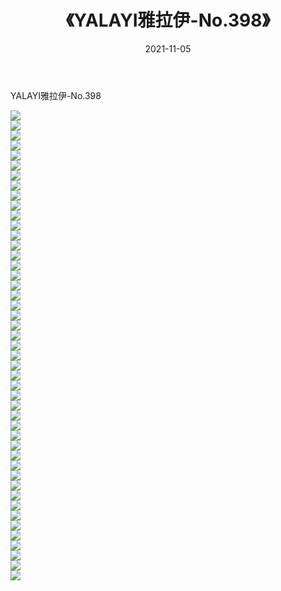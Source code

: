 ﻿---
layout: post
title:  《YALAYI雅拉伊-No.398》
date:   2021-11-05
img: http://img.660000.xyz/Sharelink/网络美图/2021/YALAYI雅拉伊-No.398/000.jpg
categories: [美女, 清纯, 唯美]
---

YALAYI雅拉伊-No.398

  ![](http://img.660000.xyz/Sharelink/网络美图/2021/YALAYI雅拉伊-No.398/001.jpg) <br> ![](http://img.660000.xyz/Sharelink/网络美图/2021/YALAYI雅拉伊-No.398/002.jpg) <br> ![](http://img.660000.xyz/Sharelink/网络美图/2021/YALAYI雅拉伊-No.398/003.jpg) <br> ![](http://img.660000.xyz/Sharelink/网络美图/2021/YALAYI雅拉伊-No.398/004.jpg) <br> ![](http://img.660000.xyz/Sharelink/网络美图/2021/YALAYI雅拉伊-No.398/005.jpg) <br> ![](http://img.660000.xyz/Sharelink/网络美图/2021/YALAYI雅拉伊-No.398/006.jpg) <br> ![](http://img.660000.xyz/Sharelink/网络美图/2021/YALAYI雅拉伊-No.398/007.jpg) <br> ![](http://img.660000.xyz/Sharelink/网络美图/2021/YALAYI雅拉伊-No.398/008.jpg) <br> ![](http://img.660000.xyz/Sharelink/网络美图/2021/YALAYI雅拉伊-No.398/009.jpg) <br> ![](http://img.660000.xyz/Sharelink/网络美图/2021/YALAYI雅拉伊-No.398/010.jpg) <br> ![](http://img.660000.xyz/Sharelink/网络美图/2021/YALAYI雅拉伊-No.398/011.jpg) <br> ![](http://img.660000.xyz/Sharelink/网络美图/2021/YALAYI雅拉伊-No.398/012.jpg) <br> ![](http://img.660000.xyz/Sharelink/网络美图/2021/YALAYI雅拉伊-No.398/013.jpg) <br> ![](http://img.660000.xyz/Sharelink/网络美图/2021/YALAYI雅拉伊-No.398/014.jpg) <br> ![](http://img.660000.xyz/Sharelink/网络美图/2021/YALAYI雅拉伊-No.398/015.jpg) <br> ![](http://img.660000.xyz/Sharelink/网络美图/2021/YALAYI雅拉伊-No.398/016.jpg) <br> ![](http://img.660000.xyz/Sharelink/网络美图/2021/YALAYI雅拉伊-No.398/017.jpg) <br> ![](http://img.660000.xyz/Sharelink/网络美图/2021/YALAYI雅拉伊-No.398/018.jpg) <br> ![](http://img.660000.xyz/Sharelink/网络美图/2021/YALAYI雅拉伊-No.398/019.jpg) <br> ![](http://img.660000.xyz/Sharelink/网络美图/2021/YALAYI雅拉伊-No.398/020.jpg) <br> ![](http://img.660000.xyz/Sharelink/网络美图/2021/YALAYI雅拉伊-No.398/021.jpg) <br> ![](http://img.660000.xyz/Sharelink/网络美图/2021/YALAYI雅拉伊-No.398/022.jpg) <br> ![](http://img.660000.xyz/Sharelink/网络美图/2021/YALAYI雅拉伊-No.398/023.jpg) <br> ![](http://img.660000.xyz/Sharelink/网络美图/2021/YALAYI雅拉伊-No.398/024.jpg) <br> ![](http://img.660000.xyz/Sharelink/网络美图/2021/YALAYI雅拉伊-No.398/025.jpg) <br> ![](http://img.660000.xyz/Sharelink/网络美图/2021/YALAYI雅拉伊-No.398/026.jpg) <br> ![](http://img.660000.xyz/Sharelink/网络美图/2021/YALAYI雅拉伊-No.398/027.jpg) <br> ![](http://img.660000.xyz/Sharelink/网络美图/2021/YALAYI雅拉伊-No.398/028.jpg) <br> ![](http://img.660000.xyz/Sharelink/网络美图/2021/YALAYI雅拉伊-No.398/029.jpg) <br> ![](http://img.660000.xyz/Sharelink/网络美图/2021/YALAYI雅拉伊-No.398/030.jpg) <br> ![](http://img.660000.xyz/Sharelink/网络美图/2021/YALAYI雅拉伊-No.398/031.jpg) <br> ![](http://img.660000.xyz/Sharelink/网络美图/2021/YALAYI雅拉伊-No.398/032.jpg) <br> ![](http://img.660000.xyz/Sharelink/网络美图/2021/YALAYI雅拉伊-No.398/033.jpg) <br> ![](http://img.660000.xyz/Sharelink/网络美图/2021/YALAYI雅拉伊-No.398/034.jpg) <br> ![](http://img.660000.xyz/Sharelink/网络美图/2021/YALAYI雅拉伊-No.398/035.jpg) <br> ![](http://img.660000.xyz/Sharelink/网络美图/2021/YALAYI雅拉伊-No.398/036.jpg) <br> ![](http://img.660000.xyz/Sharelink/网络美图/2021/YALAYI雅拉伊-No.398/037.jpg) <br> ![](http://img.660000.xyz/Sharelink/网络美图/2021/YALAYI雅拉伊-No.398/038.jpg) <br> ![](http://img.660000.xyz/Sharelink/网络美图/2021/YALAYI雅拉伊-No.398/039.jpg) <br> ![](http://img.660000.xyz/Sharelink/网络美图/2021/YALAYI雅拉伊-No.398/040.jpg) <br> ![](http://img.660000.xyz/Sharelink/网络美图/2021/YALAYI雅拉伊-No.398/041.jpg) <br> ![](http://img.660000.xyz/Sharelink/网络美图/2021/YALAYI雅拉伊-No.398/042.jpg) <br> ![](http://img.660000.xyz/Sharelink/网络美图/2021/YALAYI雅拉伊-No.398/043.jpg) <br> ![](http://img.660000.xyz/Sharelink/网络美图/2021/YALAYI雅拉伊-No.398/044.jpg) <br> ![](http://img.660000.xyz/Sharelink/网络美图/2021/YALAYI雅拉伊-No.398/045.jpg) <br> ![](http://img.660000.xyz/Sharelink/网络美图/2021/YALAYI雅拉伊-No.398/046.jpg) <br> ![](http://img.660000.xyz/Sharelink/网络美图/2021/YALAYI雅拉伊-No.398/047.jpg) <br>